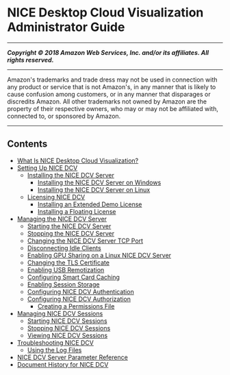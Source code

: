 # NICE Desktop Cloud Visualization Administrator Guide

-----
*****Copyright &copy; 2018 Amazon Web Services, Inc. and/or its affiliates. All rights reserved.*****

-----
Amazon's trademarks and trade dress may not be used in 
     connection with any product or service that is not Amazon's, 
     in any manner that is likely to cause confusion among customers, 
     or in any manner that disparages or discredits Amazon. All other 
     trademarks not owned by Amazon are the property of their respective
     owners, who may or may not be affiliated with, connected to, or 
     sponsored by Amazon.

-----
## Contents
+ [What Is NICE Desktop Cloud Visualization?](what-is-dcv.md)
+ [Setting Up NICE DCV](setting-up.md)
   + [Installing the NICE DCV Server](setting-up-installing.md)
      + [Installing the NICE DCV Server on Windows](setting-up-installing-windows.md)
      + [Installing the NICE DCV Server on Linux](setting-up-installing-linux.md)
   + [Licensing NICE DCV](setting-up-license.md)
      + [Installing an Extended Demo License](setting-up-demo.md)
      + [Installing a Floating License](setting-up-floating.md)
+ [Managing the NICE DCV Server](manage.md)
   + [Starting the NICE DCV Server](manage-start.md)
   + [Stopping the NICE DCV Server](manage-stop.md)
   + [Changing the NICE DCV Server TCP Port](manage-port.md)
   + [Disconnecting Idle Clients](manage-disconnect.md)
   + [Enabling GPU Sharing on a Linux NICE DCV Server](manage-gpu.md)
   + [Changing the TLS Certificate](manage-cert.md)
   + [Enabling USB Remotization](manage-usb-remote.md)
   + [Configuring Smart Card Caching](manage-smart-card.md)
   + [Enabling Session Storage](manage-storage.md)
   + [Configuring NICE DCV Authentication](security-authentication.md)
   + [Configuring NICE DCV Authorization](security-authorization.md)
      + [Creating a Permissions File](security-authorization-file-create.md)
+ [Managing NICE DCV Sessions](managing-sessions.md)
   + [Starting NICE DCV Sessions](managing-sessions-start.md)
   + [Stopping NICE DCV Sessions](managing-sessions-lifecycle-stop.md)
   + [Viewing NICE DCV Sessions](managing-sessions-lifecycle-view.md)
+ [Troubleshooting NICE DCV](troubleshooting.md)
   + [Using the Log Files](troubleshooting-logs.md)
+ [NICE DCV Server Parameter Reference](config-param-ref.md)
+ [Document History for NICE DCV](doc-history.md)
